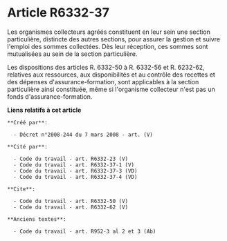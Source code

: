 # Article R6332-37

Les organismes collecteurs agréés constituent en leur sein une section particulière, distincte des autres sections, pour
assurer la gestion et suivre l'emploi des sommes collectées. Dès leur réception, ces sommes sont mutualisées au sein de la
section particulière. 

Les dispositions des articles R. 6332-50 à R. 6332-56 et R. 6232-62, relatives aux ressources, aux disponibilités et au
contrôle des recettes et des dépenses d'assurance-formation, sont applicables à la section particulière ainsi constituée,
même si l'organisme collecteur n'est pas un fonds d'assurance-formation.

**Liens relatifs à cet article**

	**Créé par**:

	  - Décret n°2008-244 du 7 mars 2008 - art. (V)

	**Cité par**:

	  - Code du travail - art. R6332-23 (V)
	  - Code du travail - art. R6332-37-1 (V)
	  - Code du travail - art. R6332-37-3 (VD)
	  - Code du travail - art. R6332-37-4 (VD)

	**Cite**:

	  - Code du travail - art. R6332-50 (V)
	  - Code du travail - art. R6332-62 (V)

	**Anciens textes**:

	  - Code du travail - art. R952-3 al 2 et 3 (Ab)
